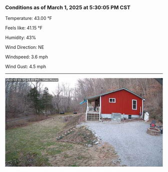 ### Conditions as of March 1, 2025 at 5:30:05 PM CST 

Temperature: 43.00 &deg;F

Feels like: 41.15 &deg;F

Humidity: 43%

Wind Direction: NE

Windspeed: 3.6 mph

Wind Gust: 4.5 mph

---

<img src="./images/latest.jpeg"/>


